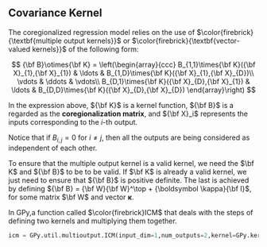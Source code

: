 ## Covariance Kernel

The coregionalized regression model relies on the use of 
$\color{firebrick}{\textbf{multiple output kernels}}$ or $\color{firebrick}{\textbf{vector-valued kernels}}$ of the following form:

$$ 
{\bf B}\otimes{\bf K} =
\left(\begin{array}{ccc}
B_{1,1}\times{\bf K}({\bf X}_{1},{\bf X}_{1}) & \ldots & B_{1,D}\times{\bf K}({\bf X}_{1},{\bf X}_{D})\\
\vdots & \ddots & \vdots\\
B_{D,1}\times{\bf K}({\bf X}_{D},{\bf X}_{1}) & \ldots & B_{D,D}\times{\bf K}({\bf X}_{D},{\bf X}_{D})
\end{array}\right)
$$


In the expression above, ${\bf K}$ is a kernel function, ${\bf B}$ is a regarded as the **coregionalization matrix**, and ${\bf X}_i$ represents the inputs corresponding to the $i$-th output.

Notice that if $B_{i,j} = 0$ for $i \neq j$, then all the outputs are being considered as independent of each other. 

To ensure that the multiple output kernel is a valid kernel, we need the $\bf K$ and ${\bf B}$ to be to be valid. If $\bf K$ is already a valid kernel, we just need to ensure that ${\bf B}$ is positive definite. The last is achieved by defining ${\bf B} = {\bf W}{\bf W}^\top + {\boldsymbol \kappa}{\bf I}$, for some matrix $\bf W$ and vector ${\boldsymbol \kappa}$.

In GPy,a function called $\color{firebrick}ICM$ that deals with the steps of defining two kernels and multiplying them together.
```python
icm = GPy.util.multioutput.ICM(input_dim=1,num_outputs=2,kernel=GPy.kern.RBF(1))
```
